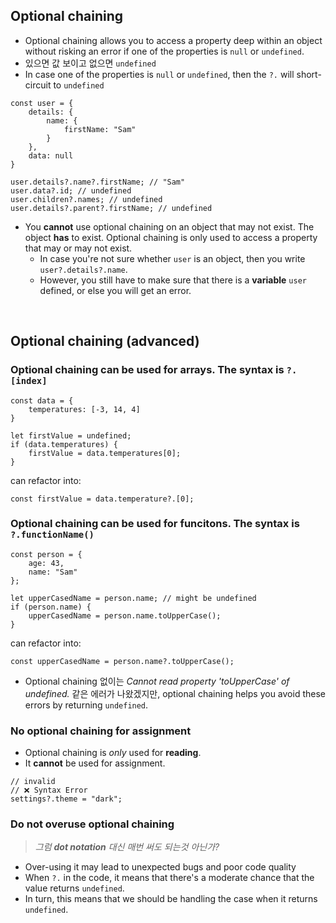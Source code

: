 ## Optional chaining
- Optional chaining allows you to access a property deep within an object without risking an error if one of the properties is `null` or `undefined`.
- 있으면 값 보이고 없으면 `undefined`
- In case one of the properties is `null` or `undefined`, then the `?.` will short-circuit to `undefined`
```
const user = {
    details: {
        name: {
            firstName: "Sam"
        }
    },
    data: null
}

user.details?.name?.firstName; // "Sam"
user.data?.id; // undefined
user.children?.names; // undefined
user.details?.parent?.firstName; // undefined
```
- You **cannot** use optional chaining on an object that may not exist. The object **has** to exist. Optional chaining is only used to access a property that may or may not exist.
  - In case you're not sure whether `user` is an object, then you write `user?.details?.name`.
  - However, you still have to make sure that there is a **variable** `user` defined, or else you will get an error.

<br/>

## Optional chaining (advanced)

### Optional chaining can be used for arrays. The syntax is `?.[index]`
```
const data = {
    temperatures: [-3, 14, 4]
}

let firstValue = undefined;
if (data.temperatures) {
    firstValue = data.temperatures[0];
}
```
can refactor into:
```
const firstValue = data.temperature?.[0];
```

### Optional chaining can be used for funcitons. The syntax is `?.functionName()`
```
const person = {
    age: 43,
    name: "Sam"
};

let upperCasedName = person.name; // might be undefined
if (person.name) {
    upperCasedName = person.name.toUpperCase();
}
```
can refactor into: 
```
const upperCasedName = person.name?.toUpperCase();
```
- Optional chaining 없이는 *Cannot read property 'toUpperCase' of undefined.* 같은 에러가 나왔겠지만, optional chaining helps you avoid these errors by returning `undefined`.

### No optional chaining for assignment
- Optional chaining is *only* used for **reading**.
- It **cannot** be used for assignment.
```
// invalid
// ❌ Syntax Error 
settings?.theme = "dark";
```

### Do not overuse optional chaining
> *그럼 **dot notation** 대신 매번 써도 되는것 아닌가?*
- Over-using it may lead to unexpected bugs and poor code quality
- When `?.` in the code, it means that there's a moderate chance that the value returns `undefined`.
- In turn, this means that we should be handling the case when it returns `undefined`.







